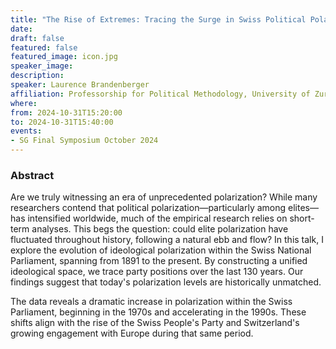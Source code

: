 ```yaml
---
title: "The Rise of Extremes: Tracing the Surge in Swiss Political Polarization"
date:
draft: false
featured: false
featured_image: icon.jpg
speaker_image:
description:
speaker: Laurence Brandenberger
affiliation: Professorship for Political Methodology, University of Zurich (Switzerland)
where:
from: 2024-10-31T15:20:00
to: 2024-10-31T15:40:00
events:
- SG Final Symposium October 2024 
---
```



### Abstract

Are we truly witnessing an era of unprecedented polarization? While many researchers contend that political polarization—particularly among elites—has intensified worldwide, much of the empirical research relies on short-term analyses. This begs the question: could elite polarization have fluctuated throughout history, following a natural ebb and flow?
In this talk, I explore the evolution of ideological polarization within the Swiss National Parliament, spanning from 1891 to the present. By constructing a unified ideological space, we trace party positions over the last 130 years. Our findings suggest that today's polarization levels are historically unmatched.

The data reveals a dramatic increase in polarization within
the Swiss Parliament, beginning in the 1970s and
accelerating in the 1990s. These shifts align with the rise
of the Swiss People's Party and Switzerland's growing
engagement with Europe during that same period. 
